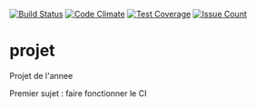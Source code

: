 [![Build Status](https://travis-ci.org/med-amiine/projet.svg?branch=master)](https://travis-ci.org/med-amiine/projet)
[![Code Climate](https://codeclimate.com/github/med-amiine/projet/badges/gpa.svg)](https://codeclimate.com/github/med-amiine/projet)
[![Test Coverage](https://codeclimate.com/github/med-amiine/projet/badges/coverage.svg)](https://codeclimate.com/github/med-amiine/projet/coverage)
[![Issue Count](https://codeclimate.com/github/med-amiine/projet/badges/issue_count.svg)](https://codeclimate.com/github/med-amiine/projet)

# projet
Projet de l'annee

Premier sujet : faire fonctionner le CI
